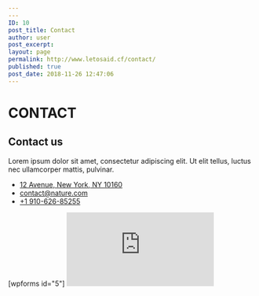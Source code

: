 ```yaml
---
---
ID: 10
post_title: Contact
author: user
post_excerpt:
layout: page
permalink: http://www.letosaid.cf/contact/
published: true
post_date: 2018-11-26 12:47:06
---
```

<h1>CONTACT</h1>		
			<h2>Contact us</h2>		
		<p>Lorem ipsum dolor sit amet, consectetur adipiscing elit. Ut elit tellus, luctus nec ullamcorper mattis, pulvinar.</p>		
					<ul>
							<li >
					<a href="#">						
										12 Avenue, New York, NY 10160
											</a>
									</li>
								<li >
					<a href="#">						
										contact@nature.com
											</a>
									</li>
								<li >
					<a href="#">						
										+1 910-626-85255
											</a>
									</li>
						</ul>
		[wpforms id="5"]			
			<iframe frameborder="0" scrolling="no" marginheight="0" marginwidth="0" src="https://maps.google.com/maps?q=123%20Fifth%20Avenue%2C%20NY%2010160%2C%20USAu0026amp;t=mu0026amp;z=14u0026amp;output=embedu0026amp;iwloc=near" aria-label="123 Fifth Avenue, NY 10160, USA"></iframe>
